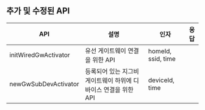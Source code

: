 ## 추가 및 수정된 API

|API|설명|인자|응답|
|------|---|---|---|
|initWiredGwActivator|유선 게이트웨이 연결을 위한 API|homeId, ssid, time||
|newGwSubDevActivator|등록되어 있는 지그비 게이트웨이 하위에 디바이스 연결을 위한 API|deviceId, time||

